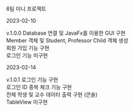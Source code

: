 6팀 미니 프로젝트

2023-02-10

v.1.0.0
Database 연결 및 JavaFx를 이용한 GUI 구현   
Member 객체 및 Student, Professor Child 객체 생성    
회원 가입 기능 구현    
로그인 기능 미구현    

2023-02-14   

v.1.0.1
로그인 기능 구현   
로그인 ID 중복 체크 기능 구현   
전체 학생 및 교수 데이터 출력 구현 (콘솔)   
TableView 미구현

